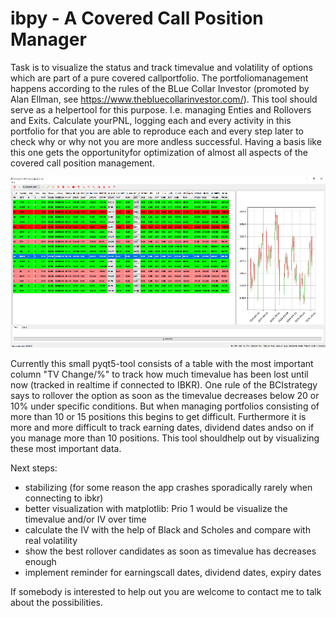 # ibpy - A Covered Call Position Manager 

Task is to visualize the status and track timevalue and volatility of options which are part of a pure covered callportfolio. The portfoliomanagement happens according to the rules of the BLue Collar Investor (promoted by Alan Ellman, see https://www.thebluecollarinvestor.com/). This tool should serve as a helpertool for this purpose. I.e. managing Enties and Rollovers and Exits. Calculate yourPNL, logging each and every activity in this portfolio for that you are able to reproduce each and every step later to check why or why not you are more andless successful. Having a basis like this one gets the opportunityfor optimization of almost all aspects of the covered call position management.

![screenshot](screenshots/Capture.PNG)

Currently this small pyqt5-tool consists of a table with the most important column "TV Change/%" to track how much timevalue has been lost until now (tracked  in realtime if connected to IBKR). 
One rule of the BCIstrategy says to rollover the option as soon as the timevalue decreases below 20 or 10% under specific conditions. But when managing portfolios consisting of more than 10 or 15 positions this begins to get difficult. Furthermore it is more and more difficult to track earning dates, dividend dates andso on if you  manage more than 10 positions. This tool shouldhelp out by visualizing these most important data.

Next steps:
- stabilizing (for some reason the app crashes sporadically rarely when connecting to ibkr)
- better visualization with matplotlib: Prio 1 would be visualize the timevalue and/or IV over time
- calculate the IV with the help of Black and Scholes and compare with real volatility
- show the best rollover candidates as soon as timevalue has decreases enough
- implement reminder for earningscall dates, dividend dates, expiry dates

If somebody is interested to help out you are welcome to contact me to talk  about the possibilities.

